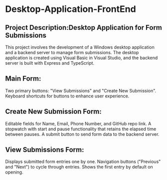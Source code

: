 # Desktop-Application-FrontEnd
## Project Description:Desktop Application for Form Submissions
This project involves the development of a Windows desktop application and a backend server to manage form submissions. The desktop application is created using Visual Basic in Visual Studio, and the backend server is built with Express and TypeScript.

## Main Form:
Two primary buttons: "View Submissions" and "Create New Submission".
Keyboard shortcuts for buttons to enhance user experience.

## Create New Submission Form:
Editable fields for Name, Email, Phone Number, and GitHub repo link.
A stopwatch with start and pause functionality that retains the elapsed time between pauses.
A submit button to send form data to the backend server.

## View Submissions Form:
Displays submitted form entries one by one.
Navigation buttons ("Previous" and "Next") to cycle through entries.
Shows the first entry by default on opening.
